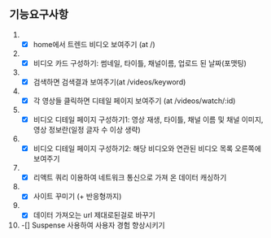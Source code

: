 ## 기능요구사항

1. -[x] home에서 트렌드 비디오 보여주기 (at /)
2. -[x] 비디오 카드 구성하기: 썸네일, 타이틀, 채널이름, 업로드 된 날짜(포맷팅)
3. -[x] 검색하면 검색결과 보여주기(at /videos/keyword)
4. -[x] 각 영상들 클릭하면 디테일 페이지 보여주기 (at /videos/watch/:id)
5. -[x] 비디오 디테일 페이지 구성하기1: 영상 재생, 타이틀, 채널 이름 및 채널 이미지, 영상 정보란(일정 글자 수 이상 생략)
6. -[x] 비디오 디테일 페이지 구성하기2: 해당 비디오와 연관된 비디오 목록 오른쪽에 보여주기
7. -[x] 리액트 쿼리 이용하여 네트워크 통신으로 가져 온 데이터 캐싱하기
8. -[x] 사이트 꾸미기 (+ 반응형까지)
9. -[x] 데이터 가져오는 url 제대로된걸로 바꾸기
10. -[] Suspense 사용하여 사용자 경험 향상시키기
